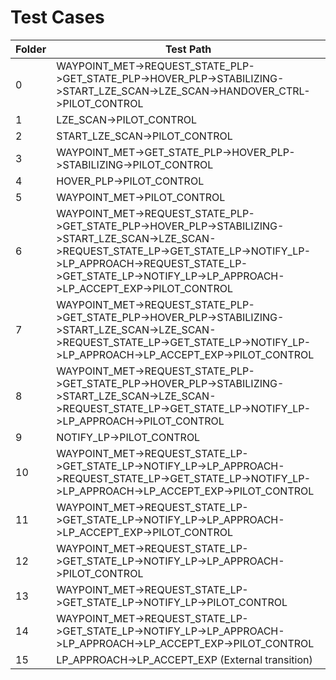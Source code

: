 Test Cases
=============================================================================================================================================================
| Folder | Test Path
| --------- | ---------------------------------------------------------------------------------------------------------------------------------------------
| 0 | WAYPOINT_MET->REQUEST_STATE_PLP->GET_STATE_PLP->HOVER_PLP->STABILIZING->START_LZE_SCAN->LZE_SCAN->HANDOVER_CTRL->PILOT_CONTROL
| 1 | LZE_SCAN->PILOT_CONTROL
| 2 | START_LZE_SCAN->PILOT_CONTROL
| 3 | WAYPOINT_MET->GET_STATE_PLP->HOVER_PLP->STABILIZING->PILOT_CONTROL
| 4 | HOVER_PLP->PILOT_CONTROL
| 5 | WAYPOINT_MET->PILOT_CONTROL
| 6 | WAYPOINT_MET->REQUEST_STATE_PLP->GET_STATE_PLP->HOVER_PLP->STABILIZING->START_LZE_SCAN->LZE_SCAN->REQUEST_STATE_LP->GET_STATE_LP->NOTIFY_LP->LP_APPROACH->REQUEST_STATE_LP->GET_STATE_LP->NOTIFY_LP->LP_APPROACH->LP_ACCEPT_EXP->PILOT_CONTROL
| 7 | WAYPOINT_MET->REQUEST_STATE_PLP->GET_STATE_PLP->HOVER_PLP->STABILIZING->START_LZE_SCAN->LZE_SCAN->REQUEST_STATE_LP->GET_STATE_LP->NOTIFY_LP->LP_APPROACH->LP_ACCEPT_EXP->PILOT_CONTROL
| 8 | WAYPOINT_MET->REQUEST_STATE_PLP->GET_STATE_PLP->HOVER_PLP->STABILIZING->START_LZE_SCAN->LZE_SCAN->REQUEST_STATE_LP->GET_STATE_LP->NOTIFY_LP->LP_APPROACH->PILOT_CONTROL
| 9 | NOTIFY_LP->PILOT_CONTROL
| 10 | WAYPOINT_MET->REQUEST_STATE_LP->GET_STATE_LP->NOTIFY_LP->LP_APPROACH->REQUEST_STATE_LP->GET_STATE_LP->NOTIFY_LP->LP_APPROACH->LP_ACCEPT_EXP->PILOT_CONTROL
| 11 | WAYPOINT_MET->REQUEST_STATE_LP->GET_STATE_LP->NOTIFY_LP->LP_APPROACH->LP_ACCEPT_EXP->PILOT_CONTROL
| 12 | WAYPOINT_MET->REQUEST_STATE_LP->GET_STATE_LP->NOTIFY_LP->LP_APPROACH->PILOT_CONTROL
| 13 | WAYPOINT_MET->REQUEST_STATE_LP->GET_STATE_LP->NOTIFY_LP->PILOT_CONTROL
| 14 | WAYPOINT_MET->REQUEST_STATE_LP->GET_STATE_LP->NOTIFY_LP->LP_APPROACH->LP_APPROACH->LP_ACCEPT_EXP->PILOT_CONTROL
| 15 | LP_APPROACH->LP_ACCEPT_EXP (External transition)
